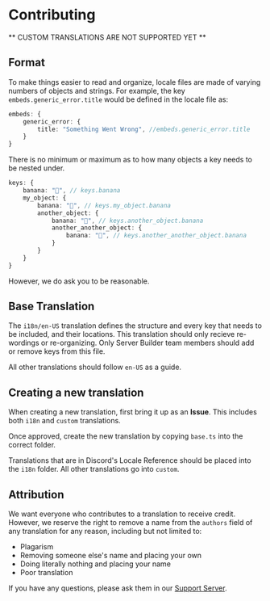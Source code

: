 # Contributing

** CUSTOM TRANSLATIONS ARE NOT SUPPORTED YET **

## Format

To make things easier to read and organize, locale files are made of varying numbers of objects and strings. For example, the key `embeds.generic_error.title` would be defined in the locale file as:

```ts
embeds: {
	generic_error: {
		title: "Something Went Wrong", //embeds.generic_error.title
	}
}
```

There is no minimum or maximum as to how many objects a key needs to be nested under.

```ts
keys: {
	banana: "🍌", // keys.banana
	my_object: {
		banana: "🍌", // keys.my_object.banana
		another_object: {
			banana: "🍌", // keys.another_object.banana
			another_another_object: {
				banana: "🍌", // keys.another_another_object.banana
			}
		}
	}
}
```

However, we do ask you to be reasonable.

## Base Translation

The `i18n/en-US` translation defines the structure and every key that needs to be included, and their locations. This translation should only recieve re-wordings or re-organizing. Only Server Builder team members should add or remove keys from this file.

All other translations should follow `en-US` as a guide.

## Creating a new translation

When creating a new translation, first bring it up as an **Issue**. This includes both `i18n` and `custom` translations.

Once approved, create the new translation by copying `base.ts` into the correct folder.

Translations that are in Discord's Locale Reference should be placed into the `i18n` folder. All other translations go into `custom`.

## Attribution

We want everyone who contributes to a translation to receive credit. However, we reserve the right to remove a name from the `authors` field of any translation for any reason, including but not limited to:

- Plagarism
- Removing someone else's name and placing your own
- Doing literally nothing and placing your name
- Poor translation

If you have any questions, please ask them in our [Support Server](https://discord.gg/bYpAbeVwEj).
